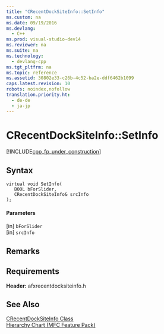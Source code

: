 ```yaml
---
title: "CRecentDockSiteInfo::SetInfo"
ms.custom: na
ms.date: 09/19/2016
ms.devlang: 
  - C++
ms.prod: visual-studio-dev14
ms.reviewer: na
ms.suite: na
ms.technology: 
  - devlang-cpp
ms.tgt_pltfrm: na
ms.topic: reference
ms.assetid: 30802e33-c26b-4c52-ba2e-ddf6462b1099
caps.latest.revision: 10
robots: noindex,nofollow
translation.priority.ht: 
  - de-de
  - ja-jp
---
```

# CRecentDockSiteInfo::SetInfo
[!INCLUDE[cpp_fp_under_construction](../vs140/includes/cpp_fp_under_construction_md.md)]  
  
## Syntax  
  
```  
virtual void SetInfo(  
   BOOL bForSlider,  
   CRecentDockSiteInfo& srcInfo  
);  
```  
  
#### Parameters  
 [in] `bForSlider`  
  [in] `srcInfo`  
  
## Remarks  
  
## Requirements  
 **Header:** afxrecentdocksiteinfo.h  
  
## See Also  
 [CRecentDockSiteInfo Class](../vs140/CRecentDockSiteInfo-Class.md)   
 [Hierarchy Chart (MFC Feature Pack)](../vs140/Hierarchy-Chart.md)